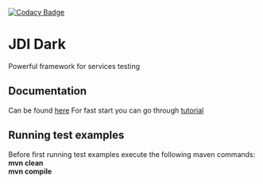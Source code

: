 [![Codacy Badge](https://api.codacy.com/project/badge/Grade/33945d791ef14f41ae05740328d7bdb9)](https://www.codacy.com/app/jdi-testing/jdi-dark?utm_source=github.com&amp;utm_medium=referral&amp;utm_content=jdi-testing/jdi-dark&amp;utm_campaign=Badge_Grade)

# JDI Dark
Powerful framework for services testing

## Documentation
Can be found [here](https://jdi-docs.github.io/jdi-dark)
For fast start you can go through [tutorial](https://jdi-docs.github.io/jdi-dark/#tutorial)

## Running test examples
Before first running test examples execute the following maven commands:  
**mvn clean**    
**mvn compile**
